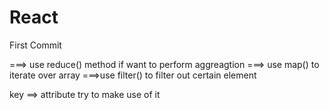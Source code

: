 # React
First Commit

===> use reduce() method if want to perform aggreagtion
===> use map() to iterate over array
===>use filter() to filter out certain element

key ==> attribute try to make use of it